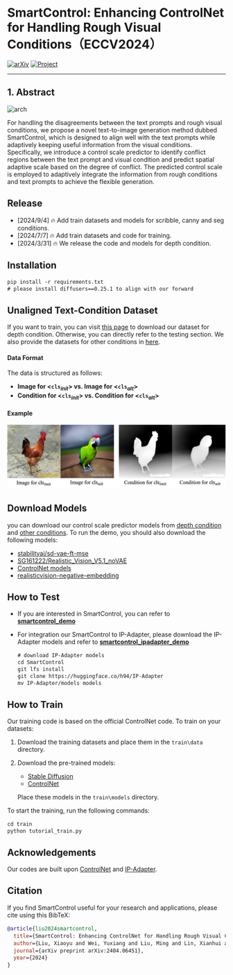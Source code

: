 # SmartControl: Enhancing ControlNet for Handling Rough Visual Conditions（ECCV2024）
[![arXiv](https://img.shields.io/badge/arXiv-2404.06451-b10.svg)](http://arxiv.org/abs/2404.06451.pdf)
[![Project](https://img.shields.io/badge/Project-Website-orange)](https://smartcontrolnet.github.io/)

---


## 1. Abstract



![arch](assets/figs/abstract.png)

For handling the disagreements between the text prompts and rough visual conditions, we propose a novel text-to-image generation method dubbed SmartControl, which is designed to align well with the text prompts while adaptively keeping useful information from the visual conditions. Specifically, we introduce a control scale predictor to identify conflict regions between the text prompt and visual condition and predict spatial adaptive scale based on the degree of conflict. The predicted control scale is employed to adaptively integrate the information from rough conditions and text prompts to achieve the flexible generation.

## Release
- [2024/9/4] 🔥 Add train datasets and models for scribble, canny and seg conditions.
- [2024/7/7] 🔥 Add train datasets and code for training.
- [2024/3/31] 🔥 We release the code and models for depth condition.


## Installation

```
pip install -r requirements.txt
# please install diffusers==0.25.1 to align with our forward
```

## Unaligned Text-Condition Dataset

If you want to train, you can visit [this page](https://drive.google.com/drive/folders/1DpkMZkpq512SzeFt_MzfZ7LKqXF8WZ8-?usp=drive_link) to download our dataset for depth condition. Otherwise, you can directly refer to the testing section.
We also provide the datasets for other conditions in [here](https://pan.baidu.com/s/1Hd69Kpi_K_dbn3vZpSYnjA?pwd=vnn3). 

#### Data Format

The data is structured as follows:

- **Image for <$\texttt{cls}_{init}$> vs. Image for <$\texttt{cls}_{alt}$>**
- **Condition for <$\texttt{cls}_{init}$> vs. Condition for  <$\texttt{cls}_{alt}$>**

#### Example
![dataset image](assets/figs/dataset.png)

## Download Models

you can download our control scale predictor models from [depth condition](https://drive.google.com/file/d/1iu7eE-XtxFkIupvJyesQnustuujXAW61/view?usp=drive_link) and [other conditions]( https://pan.baidu.com/s/1JvIn_IzfASiBUpzRi4s5oQ?pwd=2fe8). To run the demo, you should also download the following models:
- [stabilityai/sd-vae-ft-mse](https://huggingface.co/stabilityai/sd-vae-ft-mse)
- [SG161222/Realistic_Vision_V5.1_noVAE](https://huggingface.co/SG161222/Realistic_Vision_V5.1_noVAE)
- [ControlNet models](https://huggingface.co/lllyasviel)
- [realisticvision-negative-embedding](https://civitai.com/models/36070/negative-embedding-for-realistic-vision-v20)



## How to Test


- If you are interested in SmartControl, you can refer to [**smartcontrol_demo**](smartcontrol_demo.ipynb)

    <!-- The result for depth conditions -->


- For integration our SmartControl to IP-Adapter, please download the IP-Adapter models and refer to [**smartcontrol_ipadapter_demo**](smartcontrol_ipadapter_demo.ipynb)

    ```
    # download IP-Adapter models
    cd SmartControl
    git lfs install
    git clone https://huggingface.co/h94/IP-Adapter
    mv IP-Adapter/models models
    ```
    
## How to Train

Our training code is based on the official ControlNet code. To train on your datasets:

1. Download the training datasets and place them in the `train\data` directory.
2. Download the pre-trained models:
   - [Stable Diffusion](https://huggingface.co/runwayml/stable-diffusion-v1-5/blob/main/v1-5-pruned.ckpt)
   - [ControlNet](https://huggingface.co/lllyasviel/ControlNet-v1-1/blob/main/control_v11f1p_sd15_depth.pth)
   
   Place these models in the `train\models` directory.

To start the training, run the following commands:

```
cd train
python tutorial_train.py
```




## Acknowledgements 
Our codes are built upon [ControlNet](https://github.com/lllyasviel/ControlNet-v1-1-nightly) and [IP-Adapter](https://github.com/tencent-ailab/IP-Adapter).


## Citation
If you find SmartControl useful for your research and applications, please cite using this BibTeX:
```bibtex
@article{liu2024smartcontrol,
  title={SmartControl: Enhancing ControlNet for Handling Rough Visual Conditions},
  author={Liu, Xiaoyu and Wei, Yuxiang and Liu, Ming and Lin, Xianhui and Ren, Peiran and Xie, Xuansong and Zuo, Wangmeng},
  journal={arXiv preprint arXiv:2404.06451},
  year={2024}
}
```

